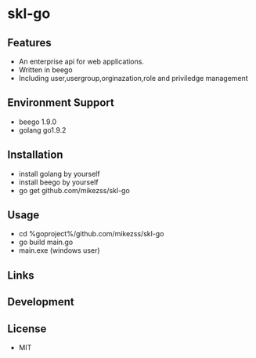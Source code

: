 # skl-go  

## Features  
* An enterprise api for web applications.  
* Written in beego  
* Including user,usergroup,orginazation,role and priviledge management  

## Environment Support  
* beego 1.9.0  
* golang go1.9.2  

## Installation  
* install golang by yourself  
* install beego by yourself  
* go get github.com/mikezss/skl-go   


## Usage  
* cd %goproject%/github.com/mikezss/skl-go  
* go build main.go  
* main.exe (windows user)  

## Links  

## Development  


## License  
* MIT  

